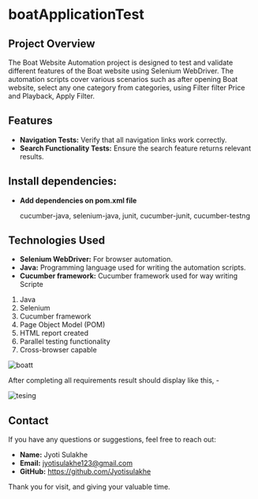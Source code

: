 # boatApplicationTest


## Project Overview

The Boat Website Automation project is designed to test and validate different features of the Boat website using Selenium WebDriver. The automation scripts cover various scenarios such as after opening Boat website, select any one category from categories, using Filter filter Price and Playback, Apply Filter.

## Features

- **Navigation Tests:** Verify that all navigation links work correctly.
- **Search Functionality Tests:** Ensure the search feature returns relevant results.

## Install dependencies:
- **Add dependencies on pom.xml file**
   
     cucumber-java,   selenium-java,    junit,   cucumber-junit,   cucumber-testng
  

## Technologies Used

- **Selenium WebDriver:** For browser automation.
- **Java:** Programming language used for writing the automation scripts.
- **Cucumber framework:** Cucumber framework used for way writing Scripte
  
1. Java
2. Selenium
3. Cucumber framework
4. Page Object Model (POM)
5. HTML report created
6. Parallel testing functionality
7. Cross-browser capable 



![boatt](https://github.com/Jyotisulakhe/boatApplicationTest/assets/122368666/851441f1-f3a4-4b36-81d0-1781a827abd7)


After completing all requirements result should display like this, -


![tesing](https://github.com/Jyotisulakhe/boatApplicationTest/assets/122368666/2cbbe493-36db-4ded-b2ec-d6d8c5fb1ff0)

## Contact

If you have any questions or suggestions, feel free to reach out:

- **Name:** Jyoti Sulakhe
- **Email:** jyotisulakhe123@gmail.com
- **GitHub:** https://github.com/Jyotisulakhe


Thank you for visit, and giving your valuable time.
